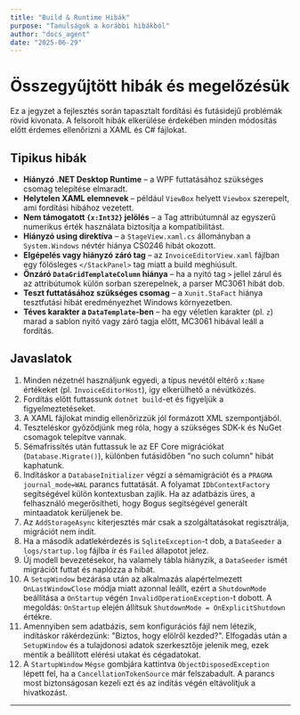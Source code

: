 ```yaml
---
title: "Build & Runtime Hibák"
purpose: "Tanulságok a korábbi hibákból"
author: "docs_agent"
date: "2025-06-29"
---
```


# Összegyűjtött hibák és megelőzésük

Ez a jegyzet a fejlesztés során tapasztalt fordítási és futásidejű problémák rövid kivonata. A felsorolt hibák elkerülése érdekében minden módosítás előtt érdemes ellenőrizni a XAML és C# fájlokat.

## Tipikus hibák

- **Hiányzó .NET Desktop Runtime** – a WPF futtatásához szükséges csomag telepítése elmaradt.
- **Helytelen XAML elemnevek** – például `ViewBox` helyett `Viewbox` szerepelt, ami fordítási hibához vezetett.
- **Nem támogatott `{x:Int32}` jelölés** – a Tag attribútumnál az egyszerű numerikus érték használata biztosítja a kompatibilitást.
- **Hiányzó using direktíva** – a `StageView.xaml.cs` állományban a `System.Windows` névtér hiánya CS0246 hibát okozott.
- **Elgépelés vagy hiányzó záró tag** – az `InvoiceEditorView.xaml` fájlban egy fölösleges `</StackPanel>` tag miatt a build meghiúsult.
- **Önzáró `DataGridTemplateColumn` hiánya** – ha a nyitó tag `>` jellel zárul és az attribútumok külön sorban szerepelnek, a parser MC3061 hibát dob.
- **Teszt futtatásához szükséges csomag** – a `Xunit.StaFact` hiánya tesztfutási hibát eredményezhet Windows környezetben.
- **Téves karakter a `DataTemplate`-ben** – ha egy véletlen karakter (pl. `z`) marad a sablon nyitó vagy záró tagja előtt, MC3061 hibával leáll a fordítás.

## Javaslatok

1. Minden nézetnél használjunk egyedi, a típus nevétől eltérő `x:Name` értékeket (pl. `InvoiceEditorHost`), így elkerülhető a névütközés.
2. Fordítás előtt futtassunk `dotnet build`-et és figyeljük a figyelmeztetéseket.
3. A XAML fájlokat mindig ellenőrizzük jól formázott XML szempontjából.
4. Teszteléskor győződjünk meg róla, hogy a szükséges SDK-k és NuGet csomagok telepítve vannak.
5. Sémafrissítés után futtassuk le az EF Core migrációkat (`Database.Migrate()`),
   különben futásidőben "no such column" hibát kaphatunk.
6. Indításkor a `DatabaseInitializer` végzi a sémamigrációt és a `PRAGMA journal_mode=WAL` parancs futtatását. A folyamat `IDbContextFactory` segítségével külön kontextusban zajlik.
    Ha az adatbázis üres, a felhasználó megerősítheti, hogy Bogus segítségével generált mintaadatok kerüljenek be.
7. Az `AddStorageAsync` kiterjesztés már csak a szolgáltatásokat regisztrálja, migrációt nem indít.
8. Ha a második adatlekérdezés is `SqliteException`-t dob, a `DataSeeder` a `logs/startup.log` fájlba ír és `Failed` állapotot jelez.
9. Új modell bevezetésekor, ha valamely tábla hiányzik, a `DataSeeder` ismét migrációt futtat és naplózza a hibát.
10. A `SetupWindow` bezárása után az alkalmazás alapértelmezett `OnLastWindowClose` módja miatt azonnal leállt,
    ezért a `ShutdownMode` beállítása a `OnStartup` végén `InvalidOperationException`-t dobott.
    A megoldás: `OnStartup` elején állítsuk `ShutdownMode = OnExplicitShutdown` értékre.
11. Amennyiben sem adatbázis, sem konfigurációs fájl nem létezik, indításkor rákérdezünk:
    "Biztos, hogy elölről kezded?". Elfogadás után a `SetupWindow` és a
    tulajdonosi adatok szerkesztője jelenik meg, ezek mentik a beállított
    elérési utakat és cégadatokat.
12. A `StartupWindow` `Mégse` gombjára kattintva `ObjectDisposedException` lépett
    fel, ha a `CancellationTokenSource` már felszabadult. A parancs most
    biztonságosan kezeli ezt és az indítás végén eltávolítjuk a hivatkozást.

---
